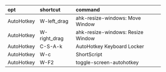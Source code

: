 |opt|shortcut|command|
|:-|:-|:-|
|AutoHotkey|W-left_drag|ahk-resize-windows: Move Window|
|AutoHotkey|W-right_drag|ahk-resize-windows: Resize Window|
|AutoHotkey|C-S-A-k|AutoHotkey Keyboard Locker|
|AutoHotkey|W-c|ShortScript|
|AutoHotkey|W-F2|toggle-screen-autohotkey|